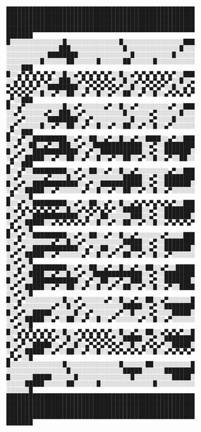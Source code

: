 
███████████████████████████████████████████████████████████████████████████████████████████████████████████████████████████████████████████████████████████████████████████████████████████████████████████████
█░░░░░░░░░░░░░░█░░░░░░░░░░░░░░█░░░░░░░░░░░░░░░░███░░░░░░░░░░░░░░███░░░░░░░░░░░░░░█░░░░░░░░░░░░░░█░░░░░░░░░░░░░░████████░░░░░░░░░░░░░░█░░░░░░░░░░█░░░░░░░░░░░░░░█░░░░░░██░░░░░░█░░░░░░██░░░░░░█░░░░░░░░░░░░░░███
█░░▄▀▄▀▄▀▄▀▄▀░░█░░▄▀▄▀▄▀▄▀▄▀░░█░░▄▀▄▀▄▀▄▀▄▀▄▀░░███░░▄▀▄▀▄▀▄▀▄▀░░███░░▄▀▄▀▄▀▄▀▄▀░░█░░▄▀▄▀▄▀▄▀▄▀░░█░░▄▀▄▀▄▀▄▀▄▀░░████████░░▄▀▄▀▄▀▄▀▄▀░░█░░▄▀▄▀▄▀░░█░░▄▀▄▀▄▀▄▀▄▀░░█░░▄▀░░██░░▄▀░░█░░▄▀░░██░░▄▀░░█░░▄▀▄▀▄▀▄▀▄▀░░███
█░░▄▀░░░░░░░░░░█░░▄▀░░░░░░▄▀░░█░░▄▀░░░░░░░░▄▀░░███░░▄▀░░░░░░▄▀░░███░░▄▀░░░░░░░░░░█░░░░░░▄▀░░░░░░█░░░░░░▄▀░░░░░░████████░░▄▀░░░░░░░░░░█░░░░▄▀░░░░█░░░░░░▄▀░░░░░░█░░▄▀░░██░░▄▀░░█░░▄▀░░██░░▄▀░░█░░▄▀░░░░░░▄▀░░███
█░░▄▀░░█████████░░▄▀░░██░░▄▀░░█░░▄▀░░████░░▄▀░░███░░▄▀░░██░░▄▀░░███░░▄▀░░█████████████░░▄▀░░█████████░░▄▀░░████████████░░▄▀░░███████████░░▄▀░░███████░░▄▀░░█████░░▄▀░░██░░▄▀░░█░░▄▀░░██░░▄▀░░█░░▄▀░░██░░▄▀░░███
█░░▄▀░░█████████░░▄▀░░██░░▄▀░░█░░▄▀░░░░░░░░▄▀░░███░░▄▀░░░░░░▄▀░░░░█░░▄▀░░░░░░░░░░█████░░▄▀░░█████████░░▄▀░░████████████░░▄▀░░███████████░░▄▀░░███████░░▄▀░░█████░░▄▀░░░░░░▄▀░░█░░▄▀░░██░░▄▀░░█░░▄▀░░░░░░▄▀░░░░█
█░░▄▀░░█████████░░▄▀░░██░░▄▀░░█░░▄▀▄▀▄▀▄▀▄▀▄▀░░███░░▄▀▄▀▄▀▄▀▄▀▄▀░░█░░▄▀▄▀▄▀▄▀▄▀░░█████░░▄▀░░█████████░░▄▀░░████████████░░▄▀░░██░░░░░░███░░▄▀░░███████░░▄▀░░█████░░▄▀▄▀▄▀▄▀▄▀░░█░░▄▀░░██░░▄▀░░█░░▄▀▄▀▄▀▄▀▄▀▄▀░░█
█░░▄▀░░█████████░░▄▀░░██░░▄▀░░█░░▄▀░░░░░░▄▀░░░░███░░▄▀░░░░░░░░▄▀░░█░░▄▀░░░░░░░░░░█████░░▄▀░░█████████░░▄▀░░████████████░░▄▀░░██░░▄▀░░███░░▄▀░░███████░░▄▀░░█████░░▄▀░░░░░░▄▀░░█░░▄▀░░██░░▄▀░░█░░▄▀░░░░░░░░▄▀░░█
█░░▄▀░░█████████░░▄▀░░██░░▄▀░░█░░▄▀░░██░░▄▀░░█████░░▄▀░░████░░▄▀░░█░░▄▀░░█████████████░░▄▀░░█████████░░▄▀░░████████████░░▄▀░░██░░▄▀░░███░░▄▀░░███████░░▄▀░░█████░░▄▀░░██░░▄▀░░█░░▄▀░░██░░▄▀░░█░░▄▀░░████░░▄▀░░█
█░░▄▀░░░░░░░░░░█░░▄▀░░░░░░▄▀░░█░░▄▀░░██░░▄▀░░░░░░█░░▄▀░░░░░░░░▄▀░░█░░▄▀░░░░░░░░░░█████░░▄▀░░█████████░░▄▀░░█████░░░░░░█░░▄▀░░░░░░▄▀░░█░░░░▄▀░░░░█████░░▄▀░░█████░░▄▀░░██░░▄▀░░█░░▄▀░░░░░░▄▀░░█░░▄▀░░░░░░░░▄▀░░█
█░░▄▀▄▀▄▀▄▀▄▀░░█░░▄▀▄▀▄▀▄▀▄▀░░█░░▄▀░░██░░▄▀▄▀▄▀░░█░░▄▀▄▀▄▀▄▀▄▀▄▀░░█░░▄▀▄▀▄▀▄▀▄▀░░█████░░▄▀░░█████████░░▄▀░░█████░░▄▀░░█░░▄▀▄▀▄▀▄▀▄▀░░█░░▄▀▄▀▄▀░░█████░░▄▀░░█████░░▄▀░░██░░▄▀░░█░░▄▀▄▀▄▀▄▀▄▀░░█░░▄▀▄▀▄▀▄▀▄▀▄▀░░█
█░░░░░░░░░░░░░░█░░░░░░░░░░░░░░█░░░░░░██░░░░░░░░░░█░░░░░░░░░░░░░░░░█░░░░░░░░░░░░░░█████░░░░░░█████████░░░░░░█████░░░░░░█░░░░░░░░░░░░░░█░░░░░░░░░░█████░░░░░░█████░░░░░░██░░░░░░█░░░░░░░░░░░░░░█░░░░░░░░░░░░░░░░█
███████████████████████████████████████████████████████████████████████████████████████████████████████████████████████████████████████████████████████████████████████████████████████████████████████████████
